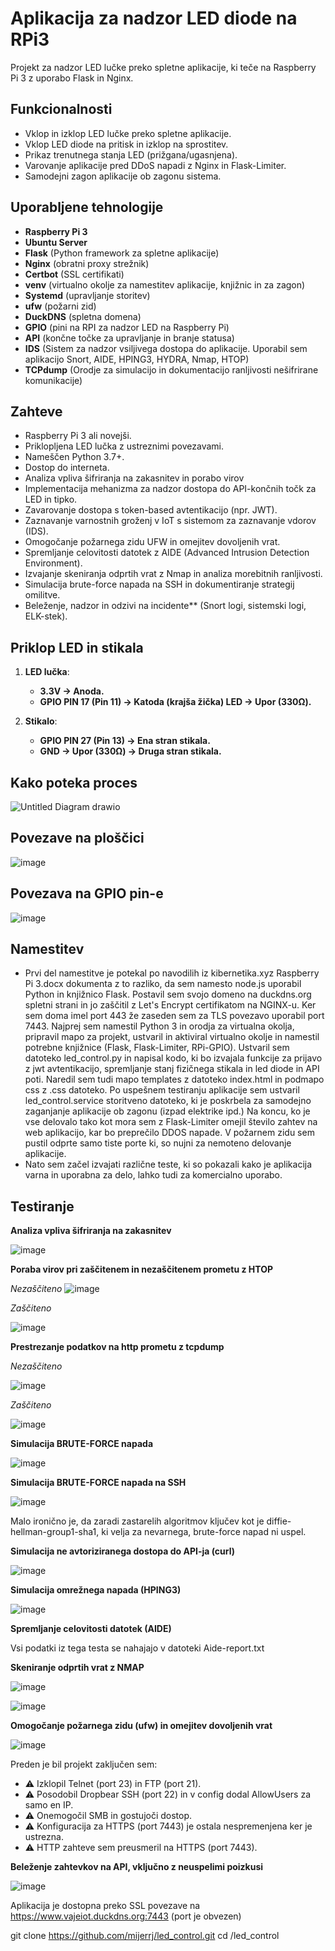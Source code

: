 # Aplikacija za nadzor LED diode na RPi3

Projekt za nadzor LED lučke preko spletne aplikacije, ki teče na Raspberry Pi 3 z uporabo Flask in Nginx.

## Funkcionalnosti
- Vklop in izklop LED lučke preko spletne aplikacije.
- Vklop LED diode na pritisk in izklop na sprostitev.
- Prikaz trenutnega stanja LED (prižgana/ugasnjena).
- Varovanje aplikacije pred DDoS napadi z Nginx in Flask-Limiter.
- Samodejni zagon aplikacije ob zagonu sistema.

## Uporabljene tehnologije
- **Raspberry Pi 3**
- **Ubuntu Server**
- **Flask** (Python framework za spletne aplikacije)
- **Nginx** (obratni proxy strežnik)
- **Certbot** (SSL certifikati)
- **venv** (virtualno okolje za namestitev aplikacije, knjižnic in za zagon)
- **Systemd** (upravljanje storitev)
- **ufw** (požarni zid)
- **DuckDNS** (spletna domena)
- **GPIO** (pini na RPI za nadzor LED na Raspberry Pi)
- **API** (končne točke za upravljanje in branje statusa)
- **IDS** (Sistem za nadzor vsiljivega dostopa do aplikacije. Uporabil sem aplikacijo Snort, AIDE, HPING3, HYDRA, Nmap, HTOP)
- **TCPdump** (Orodje za simulacijo in dokumentacijo ranljivosti nešifrirane komunikacije)

## Zahteve
- Raspberry Pi 3 ali novejši.
- Priklopljena LED lučka z ustreznimi povezavami.
- Nameščen Python 3.7+.
- Dostop do interneta.
- Analiza vpliva šifriranja na zakasnitev in porabo virov
- Implementacija mehanizma za nadzor dostopa do API-končnih točk za LED in tipko.
- Zavarovanje dostopa s token-based avtentikacijo (npr. JWT).
- Zaznavanje varnostnih groženj v IoT s sistemom za zaznavanje vdorov (IDS).
- Omogočanje požarnega zidu UFW in omejitev dovoljenih vrat.
- Spremljanje celovitosti datotek z AIDE (Advanced Intrusion Detection Environment).
- Izvajanje skeniranja odprtih vrat z Nmap in analiza morebitnih ranljivosti.
- Simulacija brute-force napada na SSH in dokumentiranje strategij omilitve.
- Beleženje, nadzor in odzivi na incidente** (Snort logi, sistemski logi, ELK-stek).

## Priklop LED in stikala
1. **LED lučka**:
   - **3.3V → Anoda.**
   - **GPIO PIN 17 (Pin 11) → Katoda (krajša žička) LED → Upor (330Ω).**

2. **Stikalo**:
   - **GPIO PIN 27 (Pin 13) → Ena stran stikala.**
   - **GND → Upor (330Ω) → Druga stran stikala.**
  
## Kako poteka proces 

![Untitled Diagram drawio](https://github.com/user-attachments/assets/e2060c26-4790-4479-b12a-36d3b4fa2e5b)

## Povezave na ploščici

![image](https://github.com/user-attachments/assets/fa1255df-2566-42ba-93af-bcb26f6c2a6d)

## Povezava na GPIO pin-e

![image](https://github.com/user-attachments/assets/fece4070-1c53-4236-9735-d94242a190cb)


## Namestitev
- Prvi del namestitve je potekal po navodilih iz kibernetika.xyz Raspberry Pi 3.docx dokumenta z to razliko, da sem namesto node.js uporabil Python in knjižnico Flask. Postavil sem svojo domeno na duckdns.org spletni strani in jo zaščitil z Let's Encrypt certifikatom na NGINX-u. Ker sem doma imel port 443 že zaseden sem za TLS povezavo uporabil port 7443. Najprej sem namestil Python 3 in orodja za virtualna okolja, pripravil mapo za projekt, ustvaril in aktiviral virtualno okolje in namestil potrebne knjižnice (Flask, Flask-Limiter, RPi-GPIO). Ustvaril sem datoteko led_control.py in napisal kodo, ki bo izvajala funkcije za prijavo z jwt avtentikacijo, spremljanje stanj fizičnega stikala in led diode in API poti. Naredil sem tudi mapo templates z datoteko index.html in podmapo css z .css datoteko. Po uspešnem testiranju aplikacije sem ustvaril led_control.service storitveno datoteko, ki je poskrbela za samodejno zaganjanje aplikacije ob zagonu (izpad elektrike ipd.) Na koncu, ko je vse delovalo tako kot mora sem z Flask-Limiter omejil število zahtev na web aplikacijo, kar bo preprečilo DDOS napade. V požarnem zidu sem pustil odprte samo tiste porte ki, so nujni za nemoteno delovanje aplikacije.
- Nato sem začel izvajati različne teste, ki so pokazali kako je aplikacija varna in uporabna za delo, lahko tudi za komercialno uporabo.

## Testiranje

**Analiza vpliva šifriranja na zakasnitev**  

![image](https://github.com/user-attachments/assets/7bc5c77b-861b-4d01-b226-c835a8131f44)


**Poraba virov pri zaščitenem in nezaščitenem prometu z HTOP**


*Nezaščiteno*
![image](https://github.com/user-attachments/assets/f87ac3e4-ef9c-45f3-bd65-2274e9c79d33)


*Zaščiteno*

![image](https://github.com/user-attachments/assets/76d96fb2-f9a5-4898-a049-8ac4c6595637)


**Prestrezanje podatkov na http prometu z tcpdump**

*Nezaščiteno*

![image](https://github.com/user-attachments/assets/0a645eea-22e3-47b1-8632-fba6a358c591)

*Zaščiteno*

![image](https://github.com/user-attachments/assets/2a65cc3a-437d-44cd-ab6f-593becc61ff9)


**Simulacija BRUTE-FORCE napada**

![image](https://github.com/user-attachments/assets/4de0cc7f-896a-4778-b40f-050e867a75bf)


**Simulacija BRUTE-FORCE napada na SSH**

![image](https://github.com/user-attachments/assets/3b35d16d-b8f3-4aa9-b826-20a25d5fc0af)

Malo ironično je, da zaradi zastarelih algoritmov ključev kot je diffie-hellman-group1-sha1, ki velja za nevarnega, brute-force napad ni uspel.


**Simulacija ne avtoriziranega dostopa do API-ja (curl)**

![image](https://github.com/user-attachments/assets/53aca40e-c664-4055-9bb5-c590dfe6945b)


**Simulacija omrežnega napada (HPING3)**

![image](https://github.com/user-attachments/assets/075c9d08-13d7-401e-b3ed-f87a7c267b36)


**Spremljanje celovitosti datotek (AIDE)**

Vsi podatki iz tega testa se nahajajo v datoteki Aide-report.txt


**Skeniranje odprtih vrat z NMAP**

![image](https://github.com/user-attachments/assets/b954f752-e76f-4b66-b938-0486966a6b2b)

![image](https://github.com/user-attachments/assets/80b911e9-e7c7-45c7-85a1-1cbccebb7950)


**Omogočanje požarnega zidu (ufw) in omejitev dovoljenih vrat**

![image](https://github.com/user-attachments/assets/0c5205d0-5bb9-4afa-b5ab-c00d5673fc8e)

Preden je bil projekt zaključen sem:
- ⚠️ Izklopil Telnet (port 23) in FTP (port 21).
- ⚠️ Posodobil Dropbear SSH (port 22) in v config dodal AllowUsers za samo en IP.
- ⚠️ Onemogočil SMB in gostujoči dostop.
- ⚠️ Konfiguracija za HTTPS (port 7443) je ostala nespremenjena ker je ustrezna.
- ⚠️ HTTP zahteve sem preusmeril na HTTPS (port 7443).



**Beleženje zahtevkov na API, vključno z neuspelimi poizkusi**

![image](https://github.com/user-attachments/assets/0103b5f0-b3be-45ef-88b2-678c6b96e4ca)


Aplikacija je dostopna preko SSL povezave na https://www.vajeiot.duckdns.org:7443 (port je obvezen)
        
git clone https://github.com/mijerrj/led_control.git
cd /led_control
